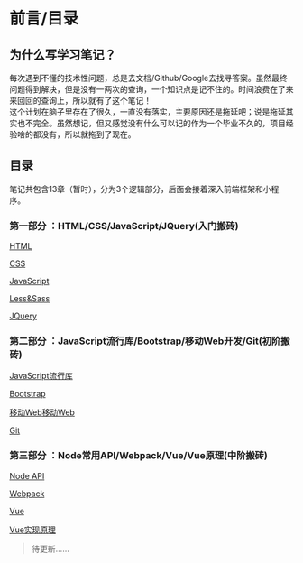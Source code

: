 # 前言/目录

## 为什么写学习笔记？

每次遇到不懂的技术性问题，总是去文档/Github/Google去找寻答案。虽然最终问题得到解决，但是没有一两次的查询，一个知识点是记不住的。时间浪费在了来来回回的查询上，所以就有了这个笔记！  
这个计划在脑子里存在了很久，一直没有落实，主要原因还是拖延吧；说是拖延其实也不完全。虽然想记，但又感觉没有什么可以记的作为一个毕业不久的，项目经验啥的都没有，所以就拖到了现在。

## 目录

笔记共包含13章（暂时），分为3个逻辑部分，后面会接着深入前端框架和小程序。

### 第一部分 ：HTML/CSS/JavaScript/JQuery\(入门搬砖\)

[HTML](started/html/)

[CSS](started/css/)

[JavaScript](started/javascript.md)

[Less&Sass](started/less-and-sass.md)

[JQuery](started/jquery.md)

### 第二部分 ：JavaScript流行库/Bootstrap/移动Web开发/Git\(初阶搬砖\)

[JavaScript流行库](elementary/javascript-frame.md)

[Bootstrap](elementary/bootstrap.md)

[移动Web](elementary/mobile-web.md)[移动Web](https://notes.lichunshuo.com/elementary/mobile-web)

[Git](https://notes.lichunshuo.com/elementary/git)

### 第三部分 ：Node常用API/Webpack/Vue/Vue原理\(中阶搬砖\)

[Node API](https://notes.lichunshuo.com/intermediate/node)

[Webpack](https://notes.lichunshuo.com/intermediate/webpack)

[Vue](https://notes.lichunshuo.com/intermediate/vue)

[Vue实现原理](https://notes.lichunshuo.com/intermediate/vue-principle)

> 待更新......

